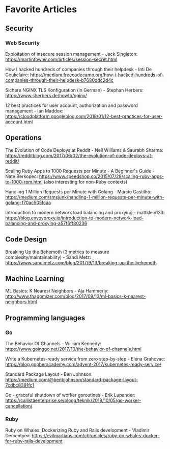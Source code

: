 # Favorite Articles

## Security

### Web Security

Exploitation of insecure session management - Jack Singleton: https://martinfowler.com/articles/session-secret.html

How I hacked hundreds of companies through their helpdesk - Inti De Ceukelaire: https://medium.freecodecamp.org/how-i-hacked-hundreds-of-companies-through-their-helpdesk-b7680ddc2d4c

Sichere NGINX TLS Konfiguration (in German) - Stephan Herbers: https://www.sherbers.de/howto/nginx/

12 best practices for user account, authorization and password management - Ian Maddox: https://cloudplatform.googleblog.com/2018/01/12-best-practices-for-user-account.html

## Operations

The Evolution of Code Deploys at Reddit - Neil Williams & Saurabh Sharma: https://redditblog.com/2017/06/02/the-evolution-of-code-deploys-at-reddit/

Scaling Ruby Apps to 1000 Requests per Minute - A Beginner's Guide - Nate Berkopec: https://www.speedshop.co/2015/07/29/scaling-ruby-apps-to-1000-rpm.html (also interesting for non-Ruby contexts)

Handling 1 Million Requests per Minute with Golang - Marcio Castilho: https://medium.com/smsjunk/handling-1-million-requests-per-minute-with-golang-f70ac505fcaa

Introduction to modern network load balancing and proxying - mattklein123: https://blog.envoyproxy.io/introduction-to-modern-network-load-balancing-and-proxying-a57f6ff80236

## Code Design

Breaking Up the Behemoth (3 metrics to measure complexity/maintainability) - Sandi Metz: https://www.sandimetz.com/blog/2017/9/13/breaking-up-the-behemoth

## Machine Learning

ML Basics: K Nearest Neighbors - Aja Hammerly: http://www.thagomizer.com/blog/2017/09/13/ml-basics-k-nearest-neighbors.html

## Programming languages

### Go

The Behavior Of Channels - William Kennedy: https://www.goinggo.net/2017/10/the-behavior-of-channels.html

Write a Kubernetes-ready service from zero step-by-step - Elena Grahovac: https://blog.gopheracademy.com/advent-2017/kubernetes-ready-service/

Standard Package Layout - Ben Johnson: https://medium.com/@benbjohnson/standard-package-layout-7cdbc8391fc1

Go - graceful shutdown of worker goroutines - Erik Lupander: https://callistaenterprise.se/blogg/teknik/2019/10/05/go-worker-cancellation/

### Ruby

Ruby on Whales: Dockerizing Ruby and Rails development - Vladimir Dementyev: https://evilmartians.com/chronicles/ruby-on-whales-docker-for-ruby-rails-development
